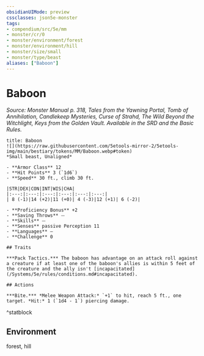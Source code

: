 ```yaml
---
obsidianUIMode: preview
cssclasses: json5e-monster
tags:
- compendium/src/5e/mm
- monster/cr/0
- monster/environment/forest
- monster/environment/hill
- monster/size/small
- monster/type/beast
aliases: ["Baboon"]
---
```

# Baboon
*Source: Monster Manual p. 318, Tales from the Yawning Portal, Tomb of Annihilation, Candlekeep Mysteries, Curse of Strahd, The Wild Beyond the Witchlight, Keys from the Golden Vault. Available in the SRD and the Basic Rules.*  

```ad-statblock
title: Baboon
![](https://raw.githubusercontent.com/5etools-mirror-2/5etools-img/main/bestiary/tokens/MM/Baboon.webp#token)
*Small beast, Unaligned*

- **Armor Class** 12
- **Hit Points** 3 (`1d6`)
- **Speed** 30 ft., climb 30 ft.

|STR|DEX|CON|INT|WIS|CHA|
|:---:|:---:|:---:|:---:|:---:|:---:|
| 8 (-1)|14 (+2)|11 (+0)| 4 (-3)|12 (+1)| 6 (-2)|

- **Proficiency Bonus** +2
- **Saving Throws** ⏤
- **Skills** ⏤
- **Senses** passive Perception 11
- **Languages** —
- **Challenge** 0

## Traits

***Pack Tactics.*** The baboon has advantage on an attack roll against a creature if at least one of the baboon's allies is within 5 feet of the creature and the ally isn't [incapacitated](/Systems/5e/rules/conditions.md#incapacitated).

## Actions

***Bite.*** *Melee Weapon Attack:* `+1` to hit, reach 5 ft., one target. *Hit:* 1 (`1d4 - 1`) piercing damage.
```
^statblock

## Environment

forest, hill